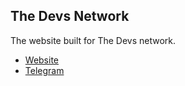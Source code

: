 ## The Devs Network

The website built for The Devs network.

* [Website](https://thedevs.network)
* [Telegram](https://t.me/thedevs)
